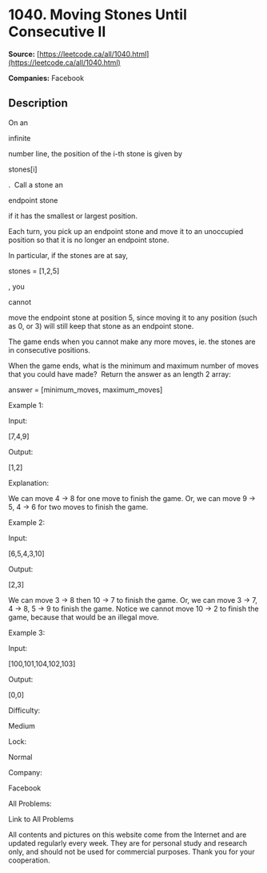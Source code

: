 # 1040. Moving Stones Until Consecutive II

**Source:** [https://leetcode.ca/all/1040.html](https://leetcode.ca/all/1040.html)

**Companies:** Facebook

## Description

On an

infinite

number line, the position of the i-th stone is given by

stones[i]

. 
        Call a stone an

endpoint stone

if it has the smallest or largest position.

Each turn, you pick up an endpoint stone and move it to an unoccupied position so that it is
        no longer an endpoint stone.

In particular, if the stones are at say,

stones = [1,2,5]

, you

cannot

move the endpoint stone at position 5, since moving it to any position (such as 0, or 3)
        will still keep that stone as an endpoint stone.

The game ends when you cannot make any more moves, ie. the stones are in consecutive
        positions.

When the game ends, what is the minimum and maximum number of moves that you could have made? 
        Return the answer as an length 2 array:

answer = [minimum_moves,
            maximum_moves]

Example 1:

Input:

[7,4,9]

Output:

[1,2]

Explanation:

We can move 4 -> 8 for one move to finish the game.
Or, we can move 9 -> 5, 4 -> 6 for two moves to finish the game.

Example 2:

Input:

[6,5,4,3,10]

Output:

[2,3]

We can move 3 -> 8 then 10 -> 7 to finish the game.
Or, we can move 3 -> 7, 4 -> 8, 5 -> 9 to finish the game.
Notice we cannot move 10 -> 2 to finish the game, because that would be an illegal move.

Example 3:

Input:

[100,101,104,102,103]

Output:

[0,0]

Difficulty:

Medium

Lock:

Normal

Company:

Facebook

All Problems:

Link to All Problems

All contents and pictures on this website come from the Internet and are updated regularly every week. They are for personal study and research only, and should not be used for commercial purposes. Thank you for your cooperation.

